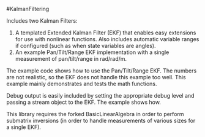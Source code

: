 #KalmanFiltering

Includes two Kalman Filters:
1) A templated Extended Kalman Filter (EKF) that enables easy extensions for use with nonlinear functions.
    Also includes automatic variable ranges if configured (such as when state variables are angles).
2) An example Pan/Tilt/Range EKF implementation with a single measurement of pan/tilt/range in rad/rad/m.

The example code shows how to use the Pan/Tilt/Range EKF. The numbers are not realistic, so the EKF does not handle
 this example too well. This example mainly demonstrates and tests the math functions.

Debug output is easily included by setting the appropriate debug level and passing a stream object to the EKF. The example
 shows how.

This library requires the forked BasicLinearAlgebra in order to perform submatrix inversions (in order to handle 
 measurements of various sizes for a single EKF).